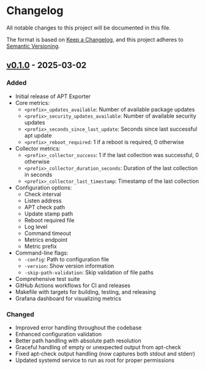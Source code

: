 # Changelog

All notable changes to this project will be documented in this file.

The format is based on [Keep a Changelog](https://keepachangelog.com/en/1.0.0/),
and this project adheres to [Semantic Versioning](https://semver.org/spec/v2.0.0.html).

## [v0.1.0] - 2025-03-02

### Added
- Initial release of APT Exporter
- Core metrics:
  - `<prefix>_updates_available`: Number of available package updates
  - `<prefix>_security_updates_available`: Number of available security updates
  - `<prefix>_seconds_since_last_update`: Seconds since last successful apt update
  - `<prefix>_reboot_required`: 1 if a reboot is required, 0 otherwise
- Collector metrics:
  - `<prefix>_collector_success`: 1 if the last collection was successful, 0 otherwise
  - `<prefix>_collector_duration_seconds`: Duration of the last collection in seconds
  - `<prefix>_collector_last_timestamp`: Timestamp of the last collection
- Configuration options:
  - Check interval
  - Listen address
  - APT check path
  - Update stamp path
  - Reboot required file
  - Log level
  - Command timeout
  - Metrics endpoint
  - Metric prefix
- Command-line flags:
  - `-config`: Path to configuration file
  - `-version`: Show version information
  - `-skip-path-validation`: Skip validation of file paths
- Comprehensive test suite
- GitHub Actions workflows for CI and releases
- Makefile with targets for building, testing, and releasing
- Grafana dashboard for visualizing metrics

### Changed
- Improved error handling throughout the codebase
- Enhanced configuration validation
- Better path handling with absolute path resolution
- Graceful handling of empty or unexpected output from apt-check
- Fixed apt-check output handling (now captures both stdout and stderr)
- Updated systemd service to run as root for proper permissions

[v0.1.0]: https://github.com/ncecere/apt-exporter/releases/tag/v0.1.0
